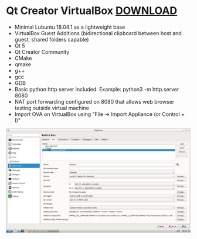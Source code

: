 # Qt Creator VirtualBox [DOWNLOAD](https://github.com/Virtual-Machines/Qt-Creator-VirtualBox/releases/download/latest/QtCreator.ova)

- Minimal Lubuntu 18.04.1 as a lightweight base
- VirtualBox Guest Additions (bidirectional clipboard between host and guest, shared folders capable)
- Qt 5
- Qt Creator Community
- CMake
- qmake
- g++
- gcc
- GDB
- Basic python http server included. Example: python3 -m http.server 8080
- NAT port forwarding configured on 8080 that allows web browser testing outside virtual machine
- Import OVA on VirtualBox using "File -> Import Appliance (or Control + I)"

![Qt Creator](https://github.com/Virtual-Machines/Qt-Creator-VirtualBox/blob/master/qtCreator.png)
